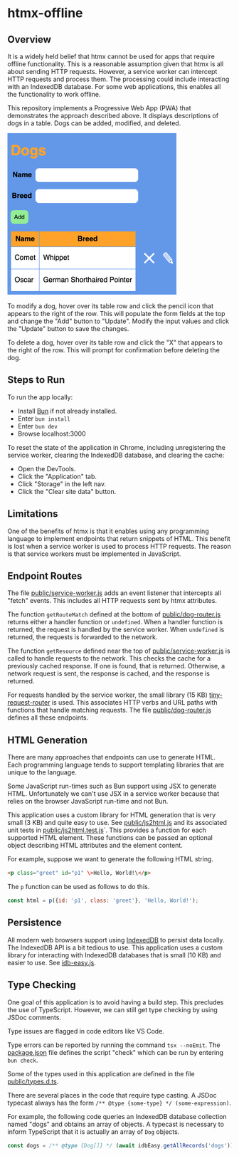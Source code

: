 # htmx-offline

## Overview

It is a widely held belief that htmx cannot be used for apps that require
offline functionality. This is a reasonable assumption given that htmx
is all about sending HTTP requests. However, a service worker can intercept
HTTP requests and process them. The processing could include interacting
with an IndexedDB database.
For some web applications, this enables all the functionality to work offline.

This repository implements a Progressive Web App (PWA)
that demonstrates the approach described above.
It displays descriptions of dogs in a table.
Dogs can be added, modified, and deleted.

![app screenshot](htmx-offline-app.png)

To modify a dog, hover over its table row and click the pencil icon that appears to the right of the row.
This will populate the form fields at the top and change the "Add" button to "Update".
Modify the input values and click the "Update" button to save the changes.

To delete a dog, hover over its table row and click the "X" that appears to the right of the row.
This will prompt for confirmation before deleting the dog.

## Steps to Run

To run the app locally:

- Install [Bun](https://bun.sh) if not already installed.
- Enter `bun install`
- Enter `bun dev`
- Browse localhost:3000

To reset the state of the application in Chrome,
including unregistering the service worker,
clearing the IndexedDB database, and clearing the cache:

- Open the DevTools.
- Click the "Application" tab.
- Click "Storage" in the left nav.
- Click the "Clear site data" button.

## Limitations

One of the benefits of htmx is that it enables using any programming language
to implement endpoints that return snippets of HTML.
This benefit is lost when a service worker is used to process HTTP requests.
The reason is that service workers must be implemented in JavaScript.

## Endpoint Routes

The file [public/service-worker.js](/public/service-worker.js)
adds an event listener that intercepts all "fetch" events.
This includes all HTTP requests sent by htmx attributes.

The function `getRouteMatch` defined at the bottom of
[public/dog-router.js](/public/dog-router.js)
returns either a handler function or `undefined`.
When a handler function is returned,
the request is handled by the service worker.
When `undefined` is returned, the requests is forwarded to the network.

The function `getResource` defined near the top of
[public/service-worker.js](/public/service-worker.js)
is called to handle requests to the network.
This checks the cache for a previously cached response.
If one is found, that is returned.
Otherwise, a network request is sent, the response is cached,
and the response is returned.

For requests handled by the service worker, the small library (15 KB)
[tiny-request-router](https://github.com/berstend/tiny-request-router) is used.
This associates HTTP verbs and URL paths
with functions that handle matching requests.
The file [public/dog-router.js](/public/dog-router.js)
defines all these endpoints.

## HTML Generation

There are many approaches that endpoints can use to generate HTML.
Each programming language tends to support
templating libraries that are unique to the language.

Some JavaScript run-times such as Bun support using JSX to generate HTML.
Unfortunately we can't use JSX in a service worker because
that relies on the browser JavaScript run-time and not Bun.

This application uses a custom library for HTML generation
that is very small (3 KB) and quite easy to use.
See [public/js2html.js](/public/js2html.js) and its
associated unit tests in [public/js2html.test.js](/public/js2html.test.js)`.
This provides a function for each supported HTML element.
These functions can be passed an optional object describing HTML attributes
and the element content.

For example, suppose we want to generate the following HTML string.

```html
<p class="greet" id="p1" \>Hello, World!\</p>
```

The `p` function can be used as follows to do this.

```js
const html = p({id: 'p1', class: 'greet'}, 'Hello, World!');
```

## Persistence

All modern web browsers support using
[IndexedDB](https://mvolkmann.github.io/blog/topics/#/blog/indexeddb/)
to persist data locally.
The IndexedDB API is a bit tedious to use.
This application uses a custom library for interacting with IndexedDB databases
that is small (10 KB) and easier to use.
See [idb-easy.js](/public/idb-easy.js).

## Type Checking

One goal of this application is to avoid having a build step.
This precludes the use of TypeScript.
However, we can still get type checking by using JSDoc comments.

Type issues are flagged in code editors like VS Code.

Type errors can be reported by running the command `tsx --noEmit`.
The [package.json](/package.json) file defines the script "check"
which can be run by entering `bun check`.

Some of the types used in this application
are defined in the file [public/types.d.ts](/public/types.d.ts).

There are several places in the code that require type casting.
A JSDoc typecast always has the form
`/** @type {some-type} */ (some-expression)`.

For example, the following code queries an IndexedDB database collection
named "dogs" and obtains an array of objects.
A typecast is necessary to inform TypeScript
that it is actually an array of `Dog` objects.

```js
const dogs = /** @type {Dog[]} */ (await idbEasy.getAllRecords('dogs'));
```
